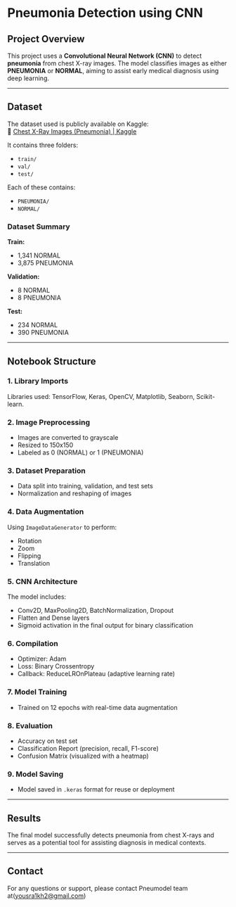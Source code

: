 #  Pneumonia Detection using CNN

##  Project Overview

This project uses a **Convolutional Neural Network (CNN)** to detect **pneumonia** from chest X-ray images. The model classifies images as either **PNEUMONIA** or **NORMAL**, aiming to assist early medical diagnosis using deep learning.

---

##  Dataset

The dataset used is publicly available on Kaggle:  
🔗 [Chest X-Ray Images (Pneumonia) | Kaggle](https://www.kaggle.com/datasets/paultimothymooney/chest-xray-pneumonia)

It contains three folders:
- `train/`
- `val/`
- `test/`

Each of these contains:
- `PNEUMONIA/`
- `NORMAL/`

###  Dataset Summary

**Train:**  
- 1,341 NORMAL  
- 3,875 PNEUMONIA

**Validation:**  
- 8 NORMAL  
- 8 PNEUMONIA

**Test:**  
- 234 NORMAL  
- 390 PNEUMONIA

---

##  Notebook Structure

### 1. **Library Imports**
Libraries used: TensorFlow, Keras, OpenCV, Matplotlib, Seaborn, Scikit-learn.

### 2. **Image Preprocessing**
- Images are converted to grayscale
- Resized to 150x150
- Labeled as 0 (NORMAL) or 1 (PNEUMONIA)

### 3. **Dataset Preparation**
- Data split into training, validation, and test sets
- Normalization and reshaping of images

### 4. **Data Augmentation**
Using `ImageDataGenerator` to perform:
- Rotation
- Zoom
- Flipping
- Translation

### 5. **CNN Architecture**
The model includes:
- Conv2D, MaxPooling2D, BatchNormalization, Dropout
- Flatten and Dense layers
- Sigmoid activation in the final output for binary classification

### 6. **Compilation**
- Optimizer: Adam
- Loss: Binary Crossentropy
- Callback: ReduceLROnPlateau (adaptive learning rate)

### 7. **Model Training**
- Trained on 12 epochs with real-time data augmentation

### 8. **Evaluation**
- Accuracy on test set
- Classification Report (precision, recall, F1-score)
- Confusion Matrix (visualized with a heatmap)

### 9. **Model Saving**
- Model saved in `.keras` format for reuse or deployment

---

##  Results

The final model successfully detects pneumonia from chest X-rays and serves as a potential tool for assisting diagnosis in medical contexts.

---

## Contact

For any questions or support, please contact Pneumodel team at(yousra1kh2@gmail.com)  
